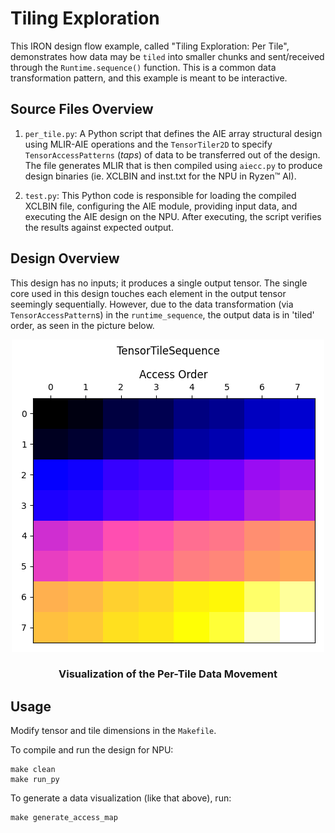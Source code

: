 <!---//===- README.md -----------------------------------------*- Markdown -*-===//
//
// This file is licensed under the Apache License v2.0 with LLVM Exceptions.
// See https://llvm.org/LICENSE.txt for license information.
// SPDX-License-Identifier: Apache-2.0 WITH LLVM-exception
//
// Copyright (C) 2024, Advanced Micro Devices, Inc.
// 
//===----------------------------------------------------------------------===//-->

# Tiling Exploration

This IRON design flow example, called "Tiling Exploration: Per Tile", demonstrates how data may be `tiled` into smaller chunks and sent/received through the `Runtime.sequence()` function. This is a common data transformation pattern, and this example is meant to be interactive.

## Source Files Overview

1. `per_tile.py`: A Python script that defines the AIE array structural design using MLIR-AIE operations and the `TensorTiler2D` to specify `TensorAccessPatterns` (*taps*) of data to be transferred out of the design. The file generates MLIR that is then compiled using `aiecc.py` to produce design binaries (ie. XCLBIN and inst.txt for the NPU in Ryzen™ AI). 

1. `test.py`: This Python code is responsible for loading the compiled XCLBIN file, configuring the AIE module, providing input data, and executing the AIE design on the NPU. After executing, the script verifies the results against expected output.

## Design Overview

This design has no inputs; it produces a single output tensor. The single core used in this design touches each element in the output tensor seemingly sequentially. However, due to the data transformation (via `TensorAccessPattern`s) in the `runtime_sequence`, the output data is in 'tiled' order, as seen in the picture below.

<p align="center">
  <img
    src="per_tile.png">
    <h3 align="center"> Visualization of the Per-Tile Data Movement 
 </h3> 
</p>

## Usage

Modify tensor and tile dimensions in the `Makefile`.

To compile and run the design for NPU:
```shell
make clean
make run_py
```

To generate a data visualization (like that above), run:
```shell
make generate_access_map
```
